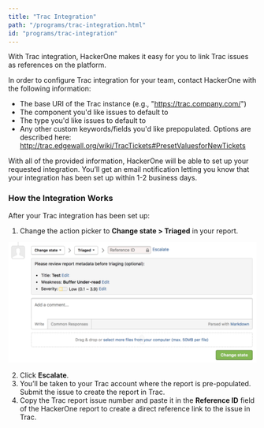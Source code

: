 ```yaml
---
title: "Trac Integration"
path: "/programs/trac-integration.html"
id: "programs/trac-integration"
---
```


With Trac integration, HackerOne makes it easy for you to link Trac issues as references on the platform.

In order to configure Trac integration for your team, contact HackerOne with the following information:

- The base URI of the Trac instance (e.g., "https://trac.company.com/")
- The component you'd like issues to default to
- The type you'd like issues to default to
- Any other custom keywords/fields you'd like prepopulated. Options are described here: http://trac.edgewall.org/wiki/TracTickets#PresetValuesforNewTickets

With all of the provided information, HackerOne will be able to set up your requested integration. You’ll get an email notification letting you know that your integration has been set up within 1-2 business days.

### How the Integration Works
After your Trac integration has been set up:
1. Change the action picker to **Change state > Triaged** in your report. 

![integrations](./images/integrations.png)

2. Click **Escalate**.
3. You’ll be taken to your Trac account where the report is pre-populated. Submit the issue to create the report in Trac.
4. Copy the Trac report issue number and paste it in the **Reference ID** field of the HackerOne report to create a direct reference link to the issue in Trac.  
